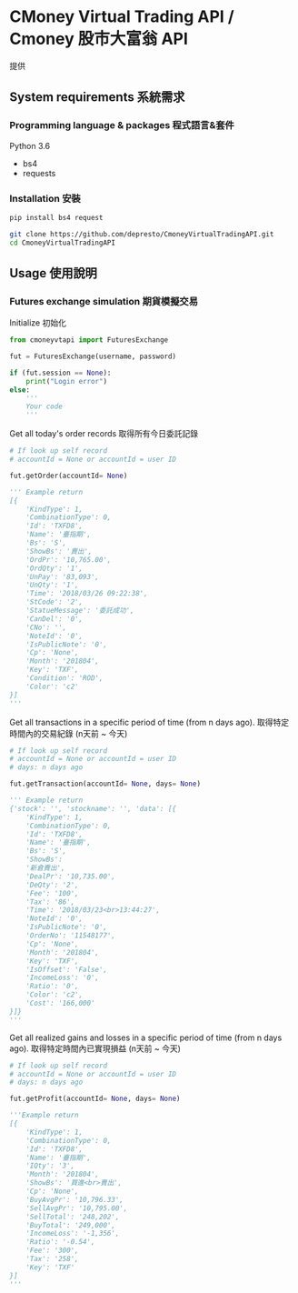 # CMoney Virtual Trading API / Cmoney 股市大富翁 API

提供

## System requirements 系統需求

### Programming language & packages 程式語言&套件

Python 3.6

- bs4
- requests

### Installation 安裝

```bash
pip install bs4 request

git clone https://github.com/depresto/CmoneyVirtualTradingAPI.git
cd CmoneyVirtualTradingAPI
```


## Usage 使用說明

### Futures exchange simulation 期貨模擬交易

Initialize 初始化

``` python
from cmoneyvtapi import FuturesExchange

fut = FuturesExchange(username, password)

if (fut.session == None):
	print("Login error")
else:
	'''
	Your code
	'''
```


Get all today's order records 取得所有今日委託記錄

```python
# If look up self record
# accountId = None or accountId = user ID

fut.getOrder(accountId= None)

''' Example return
[{
	'KindType': 1, 
	'CombinationType': 0, 
	'Id': 'TXFD8', 
	'Name': '臺指期', 
	'Bs': 'S', 
	'ShowBs': '賣出', 
	'OrdPr': '10,765.00', 
	'OrdQty': '1', 
	'UnPay': '83,093', 
	'UnQty': '1', 
	'Time': '2018/03/26 09:22:38', 
	'StCode': '2', 
	'StatueMessage': '委託成功', 
	'CanDel': '0', 
	'CNo': '', 
	'NoteId': '0', 
	'IsPublicNote': '0', 
	'Cp': 'None', 
	'Month': '201804', 
	'Key': 'TXF', 
	'Condition': 'ROD', 
	'Color': 'c2'
}]
'''
```

Get all transactions in a specific period of time (from n days ago). 
取得特定時間內的交易紀錄 (n天前 ~ 今天)

```python
# If look up self record
# accountId = None or accountId = user ID
# days: n days ago

fut.getTransaction(accountId= None, days= None)

''' Example return
{'stock': '', 'stockname': '', 'data': [{
	'KindType': 1, 
	'CombinationType': 0, 
	'Id': 'TXFD8', 
	'Name': '臺指期', 
	'Bs': 'S', 
	'ShowBs': 
	'新倉賣出', 
	'DealPr': '10,735.00', 
	'DeQty': '2', 
	'Fee': '100', 
	'Tax': '86', 
	'Time': '2018/03/23<br>13:44:27', 
	'NoteId': '0', 
	'IsPublicNote': '0', 
	'OrderNo': '11548177', 
	'Cp': 'None', 
	'Month': '201804', 
	'Key': 'TXF', 
	'IsOffset': 'False', 
	'IncomeLoss': '0', 
	'Ratio': '0', 
	'Color': 'c2', 
	'Cost': '166,000'
}]}
'''
```

Get all realized gains and losses in a specific period of time (from n days ago).
取得特定時間內已實現損益 (n天前 ~ 今天)

```python
# If look up self record
# accountId = None or accountId = user ID
# days: n days ago

fut.getProfit(accountId= None, days= None)

'''Example return
[{
	'KindType': 1, 
	'CombinationType': 0, 
	'Id': 'TXFD8', 
	'Name': '臺指期', 
	'IQty': '3', 
	'Month': '201804', 
	'ShowBs': '買進<br>賣出', 
	'Cp': 'None', 
	'BuyAvgPr': '10,796.33', 
	'SellAvgPr': '10,795.00', 
	'SellTotal': '248,202', 
	'BuyTotal': '249,000', 
	'IncomeLoss': '-1,356', 
	'Ratio': '-0.54', 
	'Fee': '300', 
	'Tax': '258', 
	'Key': 'TXF'
}]
'''
```